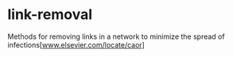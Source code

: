 # link-removal
Methods for removing links in a network to minimize the spread of infections[www.elsevier.com/locate/caor]
